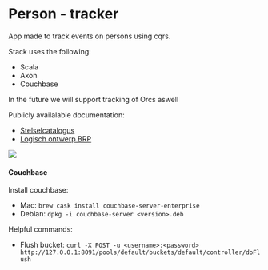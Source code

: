 # Person - tracker

App made to track events on persons using cqrs.

Stack uses the following:

 - Scala
 - Axon
 - Couchbase

In the future we will support tracking of Orcs aswell

Publicly availalable documentation:

 - [Stelselcatalogus](http://www.digitaleoverheid.nl/onderwerpen/stelselinformatiepunt/stelsel-van-basisregistraties/stelselvoorzieningen/stelselcatalogus/authentieke-gegevens)
 - [Logisch ontwerp BRP](http://www.operatiebrp.nl/afnemers/logisch-ontwerp-brp)

![](http://vignette1.wikia.nocookie.net/dragons-crown/images/b/bf/Orc.png/revision/latest?cb=20140311062419)


#### Couchbase
 Install couchbase:
  - Mac: `brew cask install couchbase-server-enterprise`
  - Debian: `dpkg -i couchbase-server <version>.deb`

 Helpful commands:
 - Flush bucket: `curl -X POST -u <username>:<password> http://127.0.0.1:8091/pools/default/buckets/default/controller/doFlush`